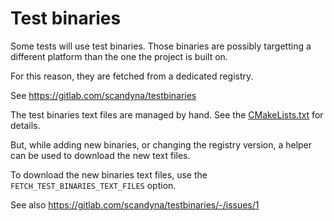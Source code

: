 # Test binaries

Some tests will use test binaries.
Those binaries are possibly targetting a different platform than the one the project is built on.

For this reason, they are fetched from a dedicated registry.

See https://gitlab.com/scandyna/testbinaries

The test binaries text files are managed by hand.
See the [CMakeLists.txt](CMakeLists.txt) for details.

But, while adding new binaries, or changing the registry version,
a helper can be used to download the new text files.

To download the new binaries text files,
use the `FETCH_TEST_BINARIES_TEXT_FILES` option.

See also https://gitlab.com/scandyna/testbinaries/-/issues/1
